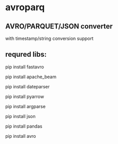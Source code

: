 # avroparq
## AVRO/PARQUET/JSON converter
with timestamp/string conversion support

## requred libs: 
  pip install fastavro
  
  pip install apache_beam
  
  pip install dateparser
  
  pip install pyarrow
  
  pip install argparse
  
  pip install json
  
  pip install pandas
  
  pip install avro


